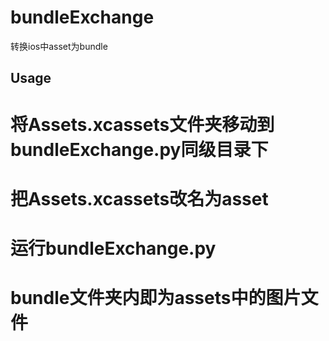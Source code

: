 # bundleExchange
转换ios中asset为bundle

## Usage

# 将Assets.xcassets文件夹移动到bundleExchange.py同级目录下
# 把Assets.xcassets改名为asset
# 运行bundleExchange.py
# bundle文件夹内即为assets中的图片文件
